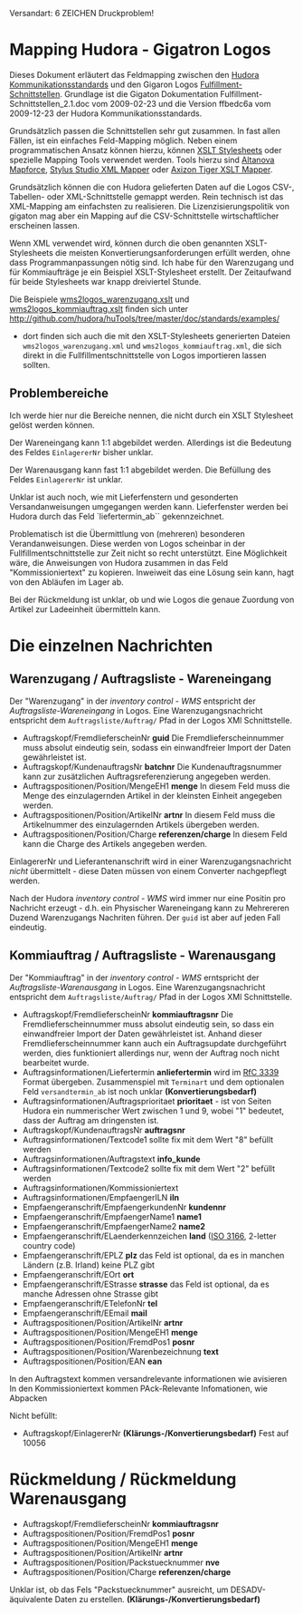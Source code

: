 Versandart: 6 ZEICHEN
Druckproblem!


# Mapping Hudora - Gigatron Logos

Dieses Dokument erläutert das Feldmapping zwischen den [Hudora
Kommunikationsstandards][hudorastd] und den Gigaron Logos
[Fulfillment-Schnittstellen][fullfillmentstd]. Grundlage ist die Gigaton
Dokumentation Fulfillment-Schnittstellen_2.1.doc vom 2009-02-23 und die
Version ffbedc6a vom 2009-12-23 der Hudora Kommunikationsstandards.

[fullfillmentstd]: https://docs.google.com/fileview?id=0B7xPOoNiQG1oMjU3YTkwNmUtMWVjOS00MGNiLTg5ZjEtMzk2ZjM4ZGI5MmEw&hl=de
[hudorastd]: http://github.com/hudora/huTools/tree/master/doc/standards/

Grundsätzlich passen die Schnittstellen sehr gut zusammen. In fast allen
Fällen, ist ein einfaches Feld-Mapping möglich. Neben einem programmatischen
Ansatz können hierzu, können [XSLT Stylesheets][xslt] oder spezielle Mapping
Tools verwendet werden. Tools hierzu sind [Altanova Mapforce][mapforce],
[Stylus Studio XML Mapper][stylusstudio] oder
[Axizon Tiger XSLT Mapper][tiger].

[xslt]: http://de.wikipedia.org/wiki/XSL_Transformation
[mapforce]: http://www.altova.com/mapforce/
[stylusstudio]: http://www.stylusstudio.com/xml_mapper_screenshot.html
[tiger]: http://www.axizon.com/

Grundsätzlich können die con Hudora gelieferten Daten auf die Logos
CSV-, Tabellen- oder XML-Schnittstelle gemappt werden. Rein technisch ist
das XML-Mapping am einfachsten zu realisieren. Die Lizenzisierungspolitik
von gigaton mag aber ein Mapping auf die CSV-Schnittstelle wirtschaftlicher
erscheinen lassen.

Wenn XML verwendet wird, können durch die oben genannten XSLT-Stylesheets
die meisten Konvertierungsanforderungen erfüllt werden, ohne dass
Programmanpassungen nötig sind. Ich habe für den Warenzugang und für
Kommiaufträge je ein Beispiel XSLT-Stylesheet erstellt. Der Zeitaufwand für
beide Stylesheets war knapp dreiviertel Stunde.

Die Beispiele [wms2logos_warenzugang.xslt][wms2logos_warenzugang.xslt]
und [wms2logos_kommiauftrag.xslt][wms2logos_kommiauftrag.xslt]
finden sich unter http://github.com/hudora/huTools/tree/master/doc/standards/examples/
- dort finden sich auch die mit den XSLT-Stylesheets generierten Dateien
`wms2logos_warenzugang.xml` und `wms2logos_kommiauftrag.xml`, die sich
direkt in die Fullfillmentschnittstelle von Logos importieren lassen sollten.

[wms2logos_warenzugang.xslt]: http://github.com/hudora/huTools/blob/master/doc/standards/examples/wms2logos_warenzugang.xslt
[wms2logos_kommiauftrag.xslt]: http://github.com/hudora/huTools/blob/master/doc/standards/examples/wms2logos_kommiauftrag.xslt

## Problembereiche

Ich werde hier nur die Bereiche nennen, die nicht durch ein XSLT Stylesheet
gelöst werden können.

Der Wareneingang kann 1:1 abgebildet werden. Allerdings ist die Bedeutung des
Feldes `EinlagererNr` bisher unklar.

Der Warenausgang kann fast 1:1 abgebildet werden. Die Befüllung des Feldes
`EinlagererNr` ist unklar.

Unklar ist auch noch, wie mit Lieferfenstern und gesonderten
Versandanweisungen umgegangen werden kann. Lieferfenster werden bei Hudora
durch das Feld `liefertermin_ab`` gekennzeichnet.

Problematisch ist die Übermittlung von (mehreren) besonderen
Verandanweisungen. Diese werden von Logos scheinbar in der
Fullfillmentschnittstelle zur Zeit nicht so recht unterstützt. Eine
Möglichkeit wäre, die Anweisungen von Hudora zusammen in das Feld
"Kommissioniertext" zu kopieren. Inweiweit das eine Lösung sein kann,
hagt von den Abläufen im Lager ab.

Bei der Rückmeldung ist unklar, ob und wie Logos die genaue Zuordung von
Artikel zur Ladeeinheit übermitteln kann.

# Die einzelnen Nachrichten

## Warenzugang / Auftragsliste - Wareneingang

Der "Warenzugang" in der *inventory control - WMS* entspricht der
*Auftragsliste-Wareneingang* in Logos. Eine Warenzugangsnachricht entspricht
dem `Auftragsliste/Auftrag/` Pfad in der Logos XMl Schnittstelle.

* Auftragskopf/FremdlieferscheinNr **guid** Die Fremdlieferscheinnummer muss
  absolut eindeutig sein, sodass ein einwandfreier Import der Daten
  gewährleistet ist. 
* Auftragskopf/KundenauftragsNr **batchnr** Die Kundenauftragsnummer kann zur
  zusätzlichen Auftragsreferenzierung angegeben werden.
* Auftragspositionen/Position/MengeEH1 **menge** In diesem Feld muss die
  Menge des einzulagernden Artikel in der kleinsten Einheit angegeben werden.
* Auftragspositionen/Position/ArtikelNr **artnr** In diesem Feld muss die
  Artikelnummer des einzulagernden Artikels übergeben werden. 
* Auftragspositionen/Position/Charge  **referenzen/charge** In diesem Feld
  kann die Charge des Artikels angegeben werden. 

EinlagererNr und Lieferantenanschrift wird in einer Warenzugangsnachricht
*nicht* übermittelt - diese Daten müssen von einem Converter nachgepflegt
werden.

Nach der Hudora *inventory control - WMS* wird immer nur eine Positin pro
Nachricht erzeugt - d.h. ein Physischer Wareneingang kann zu Mehrereren Duzend
Warenzugangs Nachriten führen. Der `guid` ist aber auf jeden Fall eindeutig.


## Kommiauftrag / Auftragsliste - Warenausgang

Der "Kommiauftrag" in der *inventory control - WMS* erntspricht der
*Auftragsliste-Warenausgang* in Logos. Eine Warenzugangsnachricht entspricht
dem `Auftragsliste/Auftrag/` Pfad in der Logos XMl Schnittstelle.

* Auftragskopf/FremdlieferscheinNr **kommiauftragsnr** Die
  Fremdlieferscheinnummer muss absolut eindeutig sein, so dass ein
  einwandfreier Import der Daten gewährleistet ist. Anhand dieser
  Fremdlieferscheinnummer kann auch ein Auftragsupdate durchgeführt werden,
  dies funktioniert allerdings nur, wenn der Auftrag noch nicht bearbeitet
  wurde. 
* Auftragsinformationen/Liefertermin **anliefertermin** wird im 
  [RfC 3339][rfc3339]
  Format übergeben. Zusammenspiel mit `Terminart` und dem optionalen Feld
  `versandtermin_ab` ist noch unklar **(Konvertierungsbedarf)**
* Auftragsinformationen/Auftragsprioritaet **prioritaet** - ist von Seiten
  Hudora ein nummerischer Wert zwischen 1 und 9, wobei "1" bedeutet, dass
  der Auftrag am dringensten ist.
* Auftragskopf/KundenauftragsNr **auftragsnr**
* Auftragsinformationen/Textcode1 sollte fix mit dem Wert "8" befüllt
  werden
* Auftragsinformationen/Auftragstext **info_kunde**
* Auftragsinformationen/Textcode2 sollte fix mit dem Wert "2" befüllt
  werden
* Auftragsinformationen/Kommissioniertext 
* Auftragsinformationen/EmpfaengerILN **iln**
* Empfaengeranschrift/EmpfaengerkundenNr **kundennr**
* Empfaengeranschrift/EmpfaengerName1 **name1**
* Empfaengeranschrift/EmpfaengerName2 **name2** 
* Empfaengeranschrift/ELaenderkennzeichen **land** ([ISO 3166][iso3166],
  2-letter country code)
* Empfaengeranschrift/EPLZ **plz** das Feld ist optional, da es in manchen
  Ländern (z.B. Irland) keine PLZ gibt
* Empfaengeranschrift/EOrt **ort**
* Empfaengeranschrift/EStrasse **strasse** das Feld ist optional, da es manche
  Adressen ohne Strasse gibt
* Empfaengeranschrift/ETelefonNr **tel**
* Empfaengeranschrift/EEmail **mail**
* Auftragspositionen/Position/ArtikelNr **artnr**
* Auftragspositionen/Position/MengeEH1 **menge**
* Auftragspositionen/Position/FremdPos1 **posnr**
* Auftragspositionen/Position/Warenbezeichnung **text**
* Auftragspositionen/Position/EAN **ean**

In den Auftragstext kommen versandrelevante informationen wie avisieren
In den Kommissioniertext kommen PAck-Relevante Infomationen, wie Abpacken


[rfc3339]: http://www.faqs.org/rfcs/rfc3339.html
[iso3166]: http://en.wikipedia.org/wiki/ISO_3166-1_alpha-2

Nicht befüllt:

* Auftragskopf/EinlagererNr **(Klärungs-/Konvertierungsbedarf)** Fest auf 10056


# Rückmeldung / Rückmeldung Warenausgang 

* Auftragskopf/FremdlieferscheinNr **kommiauftragsnr**
* Auftragspositionen/Position/FremdPos1 **posnr**
* Auftragspositionen/Position/MengeEH1 **menge**
* Auftragspositionen/Position/ArtikelNr **artnr**
* Auftragspositionen/Position/Packstuecknummer **nve**
* Auftragspositionen/Position/Charge **referenzen/charge**

Unklar ist, ob das Fels "Packstuecknummer" ausreicht, um DESADV-äquivalente
Daten zu erstellen. **(Klärungs-/Konvertierungsbedarf)**